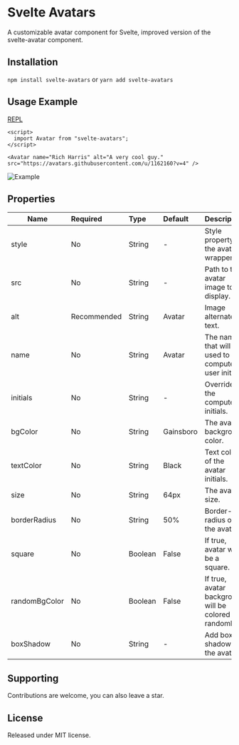 # Svelte Avatars

A customizable avatar component for Svelte, improved version of the svelte-avatar component.

## Installation

`npm install svelte-avatars` or `yarn add svelte-avatars`

## Usage Example

[REPL](https://svelte.dev/repl/c1a4c86f3a3c458fa775d3177042a442?version=4.2.0)

```
<script>
  import Avatar from "svelte-avatars";
</script>

<Avatar name="Rich Harris" alt="A very cool guy." src="https://avatars.githubusercontent.com/u/1162160?v=4" />
```

![Example](https://github.com/akinmustafa/svelte-avatars/assets/60576164/83fa8e83-11d8-45a4-813c-b4720ccfe47d)


## Properties

| Name  | Required | Type  | Default | Description |
| ------------- |:-------------| :------------- | :------------- | :-------------
| style      | No     | String | - | Style property for the avatar wrapper. |
| src      | No     | String | - | Path to the avatar image to display. |
| alt      | Recommended     | String | Avatar | Image alternate text. |
| name      | No     | String | Avatar | The name that will be used to compute user initial. |
| initials      | No     | String | - | Override the computed initials. |
| bgColor      | No    | String | Gainsboro | The avatar background color. |
| textColor      | No     | String | Black | Text color of the avatar initials. |
| size      | No     | String | 64px | The avatar size. |
| borderRadius      | No     | String | 50% | Border-radius of the avatar. |
| square      | No     | Boolean | False | If true, avatar will be a square. |
| randomBgColor      | No     | Boolean | False | If true, avatar background will be colored randomly. |
| boxShadow      | No     | String | - | Add box-shadow to the avatar. |

## Supporting
Contributions are welcome, you can also leave a star.

## License
Released under MIT license.
